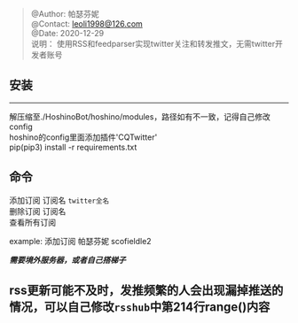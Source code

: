 > @Author: 帕瑟芬妮  
> @Contact: leoli1998@126.com  
> @Date: 2020-12-29  
> 说明： 使用RSS和feedparser实现twitter关注和转发推文，无需twitter开发者账号  


## 安装  

---

解压缩至./HoshinoBot/hoshino/modules，路径如有不一致，记得自己修改config  
hoshino的config里面添加插件'CQTwitter'  
pip(pip3) install -r requirements.txt  



## 命令

添加订阅 订阅名 `twitter全名`  
删除订阅 订阅名  
查看所有订阅  



example: 添加订阅 帕瑟芬妮 scofieldle2

***需要境外服务器，或者自己搭梯子***  

## rss更新可能不及时，发推频繁的人会出现漏掉推送的情况，可以自己修改`rsshub`中第214行range()内容